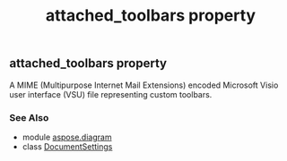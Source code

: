 ﻿---
title: attached_toolbars property
second_title: Aspose.Diagram for Python via .NET API References
description: 
type: docs
weight: 30
url: /python-net/aspose.diagram/documentsettings/attached_toolbars/
is_root: false
---

## attached_toolbars property


A MIME (Multipurpose Internet Mail Extensions) encoded Microsoft Visio user interface (VSU) file representing custom toolbars.

### See Also
* module [aspose.diagram](../../)
* class [DocumentSettings](/diagram/python-net/aspose.diagram/documentsettings)

